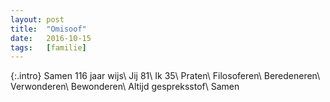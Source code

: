 ```yaml
---
layout: post
title:  "Omisoof"
date:   2016-10-15
tags:   [familie]
---
```


{:.intro}
Samen 116 jaar wijs\\
Jij 81\\
Ik 35\\
Praten\\
Filosoferen\\
Beredeneren\\
Verwonderen\\
Bewonderen\\
Altijd gespreksstof\\
Samen 